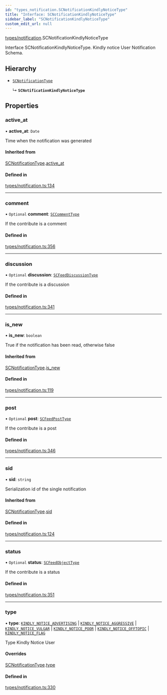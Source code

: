 ```yaml
---
id: "types_notification.SCNotificationKindlyNoticeType"
title: "Interface: SCNotificationKindlyNoticeType"
sidebar_label: "SCNotificationKindlyNoticeType"
custom_edit_url: null
---
```


[types/notification](../modules/types_notification).SCNotificationKindlyNoticeType

Interface SCNotificationKindlyNoticeType.
Kindly notice User Notification Schema.

## Hierarchy

- [`SCNotificationType`](types_notification.SCNotificationType)

  ↳ **`SCNotificationKindlyNoticeType`**

## Properties

### active\_at

• **active\_at**: `Date`

Time when the notification was generated

#### Inherited from

[SCNotificationType](types_notification.SCNotificationType).[active_at](types_notification.SCNotificationType#active_at)

#### Defined in

[types/notification.ts:134](https://github.com/selfcommunity/community-ui/blob/cab08cf/packages/sc-core/src/types/notification.ts#L134)

___

### comment

• `Optional` **comment**: [`SCCommentType`](types_comment.SCCommentType)

If the contribute is a comment

#### Defined in

[types/notification.ts:356](https://github.com/selfcommunity/community-ui/blob/cab08cf/packages/sc-core/src/types/notification.ts#L356)

___

### discussion

• `Optional` **discussion**: [`SCFeedDiscussionType`](types_feed.SCFeedDiscussionType)

If the contribute is a discussion

#### Defined in

[types/notification.ts:341](https://github.com/selfcommunity/community-ui/blob/cab08cf/packages/sc-core/src/types/notification.ts#L341)

___

### is\_new

• **is\_new**: `boolean`

True if the notification has been read, otherwise false

#### Inherited from

[SCNotificationType](types_notification.SCNotificationType).[is_new](types_notification.SCNotificationType#is_new)

#### Defined in

[types/notification.ts:119](https://github.com/selfcommunity/community-ui/blob/cab08cf/packages/sc-core/src/types/notification.ts#L119)

___

### post

• `Optional` **post**: [`SCFeedPostType`](types_feed.SCFeedPostType)

If the contribute is a post

#### Defined in

[types/notification.ts:346](https://github.com/selfcommunity/community-ui/blob/cab08cf/packages/sc-core/src/types/notification.ts#L346)

___

### sid

• **sid**: `string`

Serialization id of the single notification

#### Inherited from

[SCNotificationType](types_notification.SCNotificationType).[sid](types_notification.SCNotificationType#sid)

#### Defined in

[types/notification.ts:124](https://github.com/selfcommunity/community-ui/blob/cab08cf/packages/sc-core/src/types/notification.ts#L124)

___

### status

• `Optional` **status**: [`SCFeedObjectType`](types_feed.SCFeedObjectType)

If the contribute is a status

#### Defined in

[types/notification.ts:351](https://github.com/selfcommunity/community-ui/blob/cab08cf/packages/sc-core/src/types/notification.ts#L351)

___

### type

• **type**: [`KINDLY_NOTICE_ADVERTISING`](../enums/types_notification.SCNotificationTypologyType#kindly_notice_advertising) \| [`KINDLY_NOTICE_AGGRESSIVE`](../enums/types_notification.SCNotificationTypologyType#kindly_notice_aggressive) \| [`KINDLY_NOTICE_VULGAR`](../enums/types_notification.SCNotificationTypologyType#kindly_notice_vulgar) \| [`KINDLY_NOTICE_POOR`](../enums/types_notification.SCNotificationTypologyType#kindly_notice_poor) \| [`KINDLY_NOTICE_OFFTOPIC`](../enums/types_notification.SCNotificationTypologyType#kindly_notice_offtopic) \| [`KINDLY_NOTICE_FLAG`](../enums/types_notification.SCNotificationTypologyType#kindly_notice_flag)

Type Kindly Notice User

#### Overrides

[SCNotificationType](types_notification.SCNotificationType).[type](types_notification.SCNotificationType#type)

#### Defined in

[types/notification.ts:330](https://github.com/selfcommunity/community-ui/blob/cab08cf/packages/sc-core/src/types/notification.ts#L330)
